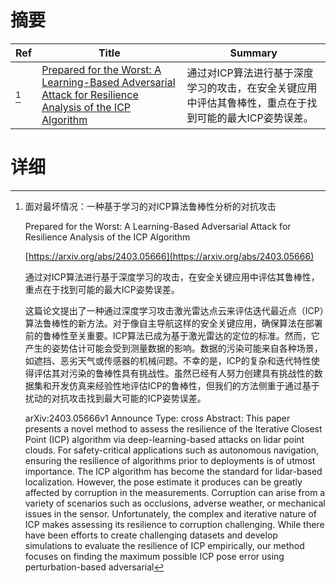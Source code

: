 # 摘要

| Ref | Title | Summary |
| --- | --- | --- |
| [^1] | [Prepared for the Worst: A Learning-Based Adversarial Attack for Resilience Analysis of the ICP Algorithm](https://arxiv.org/abs/2403.05666) | 通过对ICP算法进行基于深度学习的攻击，在安全关键应用中评估其鲁棒性，重点在于找到可能的最大ICP姿势误差。 |

# 详细

[^1]: 面对最坏情况：一种基于学习的对ICP算法鲁棒性分析的对抗攻击

    Prepared for the Worst: A Learning-Based Adversarial Attack for Resilience Analysis of the ICP Algorithm

    [https://arxiv.org/abs/2403.05666](https://arxiv.org/abs/2403.05666)

    通过对ICP算法进行基于深度学习的攻击，在安全关键应用中评估其鲁棒性，重点在于找到可能的最大ICP姿势误差。

    

    这篇论文提出了一种通过深度学习攻击激光雷达点云来评估迭代最近点（ICP）算法鲁棒性的新方法。对于像自主导航这样的安全关键应用，确保算法在部署前的鲁棒性至关重要。ICP算法已成为基于激光雷达的定位的标准。然而，它产生的姿势估计可能会受到测量数据的影响。数据的污染可能来自各种场景，如遮挡、恶劣天气或传感器的机械问题。不幸的是，ICP的复杂和迭代特性使得评估其对污染的鲁棒性具有挑战性。虽然已经有人努力创建具有挑战性的数据集和开发仿真来经验性地评估ICP的鲁棒性，但我们的方法侧重于通过基于扰动的对抗攻击找到最大可能的ICP姿势误差。

    arXiv:2403.05666v1 Announce Type: cross  Abstract: This paper presents a novel method to assess the resilience of the Iterative Closest Point (ICP) algorithm via deep-learning-based attacks on lidar point clouds. For safety-critical applications such as autonomous navigation, ensuring the resilience of algorithms prior to deployments is of utmost importance. The ICP algorithm has become the standard for lidar-based localization. However, the pose estimate it produces can be greatly affected by corruption in the measurements. Corruption can arise from a variety of scenarios such as occlusions, adverse weather, or mechanical issues in the sensor. Unfortunately, the complex and iterative nature of ICP makes assessing its resilience to corruption challenging. While there have been efforts to create challenging datasets and develop simulations to evaluate the resilience of ICP empirically, our method focuses on finding the maximum possible ICP pose error using perturbation-based adversarial
    

